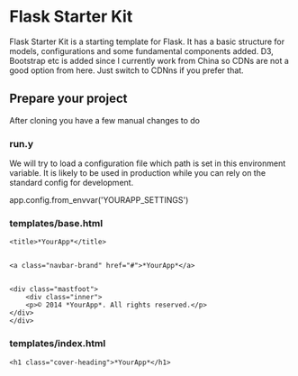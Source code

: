 
Flask Starter Kit
==========

Flask Starter Kit is a starting template for Flask. It has a basic structure for models, configurations 
and some fundamental components added. D3, Bootstrap etc is added since I currently work from China
so CDNs are not a good option from here. Just switch to CDNns if you prefer that. 

Prepare your project
--------------------

After cloning you have a few manual changes to do

### run.y

We will try to load a configuration file which path is set in this environment variable. 
It is likely to be used in production while you can rely on the standard config for development.

app.config.from_envvar('YOURAPP_SETTINGS')

### templates/base.html

    <title>*YourApp*</title>


    <a class="navbar-brand" href="#">*YourApp*</a>


    <div class="mastfoot">
        <div class="inner">
        <p>© 2014 *YourApp*. All rights reserved.</p>
    </div>
    </div>


### templates/index.html
    <h1 class="cover-heading">*YourApp*</h1>
